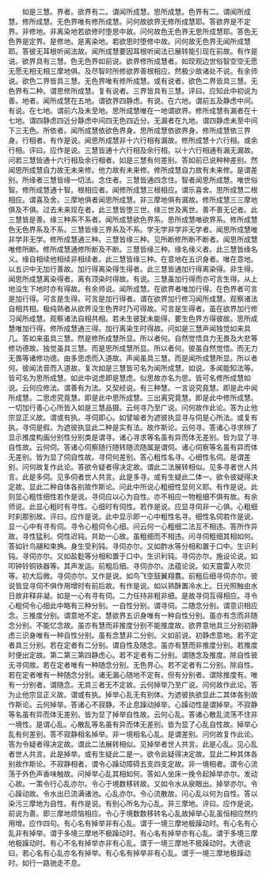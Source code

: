 <!-- { "loadSidebar": true } -->
　　如是三慧。界者。欲界有二。谓闻所成慧。思所成慧。色界有二。谓闻所成慧。修所成慧。无色界唯有修所成慧。问何故欲界无修所成慧耶。答欲界是不定界。非修地。非离染地若欲修时堕思中故。问何故色无色界无思所成慧耶。答色无色界是定界。是修地。是离染地。若欲思时堕修中故。问何故无色界无闻所成慧耶。答彼无耳根听闻法故。闻所成慧要因耳根听闻法已展转能引现在前故。有作是说。欲界具有三慧。色无色界如前说。欲界修所成慧者。如现观边世俗智空空无愿无愿无相无相三摩地俱。及尽智时所修欲界善根相应。然极少故诸处不说。有余师说。欲色二界皆具三慧。无色界唯有修所成慧。或有说者。欲色二界皆具三慧。无色界有二种。谓思修所成慧。复有说者。三界皆具有三慧。评曰。应知此中初说为善。地者。闻所成慧在五地。谓欲界四静虑。有说。在六地。谓前五及静虑中间。有说。在七地。谓前六及未至地。思所成慧唯在一地谓欲界。修所成慧有漏者在十七地。谓四静虑四近分静虑中间四无色四近分。无漏者在九地。谓四静虑未至中间下三无色。所依者。闻所成慧依欲色界身。思所成慧依欲界身。修所成慧依三界身。行相者。有作是说。闻思所成慧非十六行相有漏故。修所成慧十六行相。或余行相。评曰。应作是说。三慧皆通十六行相及余行相。以十六行相通有漏无漏故。问若三慧皆通十六行相及余行相者。如是三慧有何差别。答如前已说种种差别。然闻思所成慧自力故无未来修。他力故有未来修。修所成慧自力故有未来修。是谓差别。所缘者三慧皆缘一切法。念住者。三慧皆通四念住。智者闻思所成慧。唯世俗智。修所成慧通十智。根相应者。闻修所成慧三根相应。谓乐喜舍。思所成慧二根相应。谓喜及舍。三摩地俱者闻思所成慧。非三摩地俱有漏故。修所成慧三三摩地俱及不俱。过去未来现在者。此三慧皆堕三世。缘三世及离世。善不善无记者。此三慧皆是善。缘三种系不系者。闻所成慧欲色界系。思所成慧唯欲界系。修所成慧色无色界系及不系。三慧皆缘三界系及不系。学无学非学非无学者。闻思所成慧唯非学非无学。修所成慧通三种。三慧皆缘三种。见所断修所断不断者。闻思所成慧唯修所断。修所成慧通修所断及不断。三慧皆缘三种。缘名缘义者。此三慧皆缘名义。缘自相续他相续非相续者。此三慧皆缘三种。在意地在五识身者。唯在意地。以五识中无加行善故。加行得离染得生得者。此三慧皆通加行得离染得。非生得。闻思所成慧离染得者。离有顶染时得故。有说。三慧虽加行得而亦可言生得。从上地没生下地时亦有得故。有余师说。闻所成慧。在欲界者唯加行得。在色界者可言是加行得。可言是生得。可言是加行得者。谓在欲界加行修习闻所成慧。观察诸法自相共相。极纯熟者从欲界没生色界时乃可得故。可言是生得者。虽在欲界加行修习闻所成慧。观察诸法自相共相。若未生彼犹未能得。要生色界方得彼故。思所成慧唯加行得。修所成慧通三得。加行离染生时得故。问如是三慧声闻独觉如来具几。答如来虽具三慧。然是修所成慧所显。所以者何。自然觉悟具力无畏及大悲等修功德故。独觉虽具三慧。而是思所成慧所显。所以者何。彼虽自然觉悟。而无力无畏等诸修功德。由多思虑而入道故。声闻虽具三慧。而是闻所成慧所显。所以者何。彼闻法音而入道故。复次如是三慧皆可名为闻所成慧。如说。多闻能知法等。皆可名为思所成慧。如此中说虑即是慧虑。似思故亦名为思。皆可名修所成慧如说。云何应修法。谓善有为法。又契经说。有三种慧。一言说究竟慧。即是此中闻所成慧。二思虑究竟慧。即是此中思所成慧。三出离究竟慧。即是此中修所成慧。一切加行善心心所皆入如是三慧品摄。云何寻乃至广说。问何故作此论。答为止他宗显正义故。谓或有执。寻伺即心。如譬喻者为遮彼执显寻与伺是心所法。或复有执。寻伺是假。为遮彼执显此二种是实有法。故作斯论。云何寻。答诸心寻求辨了显示推度构画分别性分别类是谓寻。诸心寻求等名虽有异而体无差别。皆为显了寻自性故。云何伺。答诸心伺察随行随转随流随属是谓伺。诸心伺察等名虽有异而体无差别。皆为显了伺自性故。寻伺何差别。答心粗性名寻。心细性名伺。是谓差别。问何故复作此论。答欲令疑者得决定故。谓此二法展转相似。见多寻者世人共言。此是多伺。见多伺者世人共言。此是多寻。或有生疑此二体一。欲令彼疑得决定故。显此二种自体各别故作斯论。问此中所说心粗细性显何义耶。有作是说。此则显心粗性细性若作是说。寻伺应以心为自性。亦不相应一物粗细不俱有故。有余师说。此显心粗时有寻性。心细时有伺性。若作是说。应显寻伺非一心俱。心粗细时刹那别故。评曰。应作是说。此中显示即一心中粗性名寻。细性名伺若作是说。显一心中有寻有伺。寻令心粗伺令心细。问云何一心粗细二法互不相违。答所作异故。寻性猛利。伺性迟钝。共助一心故。虽粗细而不相违。问寻伺粗细其相如何。答如针鸟翮和束捔。身生受利钝。寻伺亦尔。又如酢水等分相和置于口中。生识利钝。寻伺亦尔。又如盐麨等分相和置于口中。生识利钝。寻伺亦尔。施设论说。如叩钟铃铜铁器等。其声发运。前粗后细。寻伺亦尔。法蕴论说。如天震雷人吹贝等。初大后微。寻伺亦尔。又作是说。如鸟飞空鼓翼翔翥。前粗后细寻伺亦尔。彼说皆显寻伺不俱作用增时有前后故。有作是说。如以熟酥置冷水上。日光照触由水日故非释非凝。如是一心有寻有伺。二力任持非粗非细。是故寻伺互得相应。寻令心粗伺令心细此中略有三种分别。一自性分别。谓寻伺。二随念分别。谓意识相应念。三推度分别。谓意地不定。慧欲界五识身唯有一种自性分别。虽亦有念而非随念分别。不能忆念故。虽亦有慧而非推度分别不能推度故。欲界意地具三分别初静虑三识身唯有一种自性分别。虽有念慧非二分别。义如前说。初静虑意地。若不定者具三分别。若在定者有二分别。谓自性及随念。虽亦有慧而非推度分别。若推度时便出定故。第二第三第四静虑心。若不定者有二分别。谓随念及推度。除自性彼无寻伺故。若在定者唯有一种随念分别。无色界心。若不定者有二分别。除自性。若在定者唯有一种随念分别。诸无漏心随地不定有。但有分别者。谓除推度有。唯有一分别者。谓随念。无具三者无不定故。云何掉举乃至广说。问何故作此论。答为止他宗显正义故。谓或有执。掉举心乱无有别体。为遮彼执欲显此二其体各别故作斯论。云何掉举。答诸心不寂静。不止息躁动掉举。心躁动性是谓掉举。不寂静等名虽有异而体无差别。皆为显了掉举自性故。云何心乱。答诸心散乱流荡不住非一境性。是谓心乱。心散乱等名虽有异而体无差别。皆为显了心乱自性故。掉举心乱有何差别。答不寂静相名掉举。非一境相名心乱。是谓差别。问何故复作此论。答为令疑者得决定故。谓此二法展转相似。见掉举者世人共言。此是心乱。见心乱者世人共言。此是掉举。或有生疑此二是一。欲令此疑得决定故。显此二种其体各别故作斯论。不寂静相者。谓令心躁动障碍五支四支定故。非一境相者。谓令心流荡于外色声香味触故。问掉举心乱其相如何。答如人坐床一挽令起掉举亦尔。发动心故。一策令行心乱亦尔。令心于境数移转故。又如令水从泉眼出。掉举亦尔。令心躁动故。令水出已流满诸池。心乱亦尔。令心流散故。问心乱以何为自性。答以染污三摩地为自性。有作是说。有别心所名为心乱。非三摩地。评曰。应作是说。前说为善。即三摩地烦恼相应。令心于境数数移转名心乱故掉举心乱虽恒相应然约用增。应作四句。有心名有掉举非有心乱。谓于一境三摩地极躁动时。有心名有心乱非有掉举。谓于多境三摩地不极躁动时。有心名有掉举亦有心乱。谓于多境三摩地极躁动时。有心不名有掉举亦非有心乱。谓于一境三摩地不极躁动时。大德说曰。若心名有心乱亦名有掉举。有心名有掉举非有心乱。谓于一境三摩地极躁动时。如行一路驰走不息。
